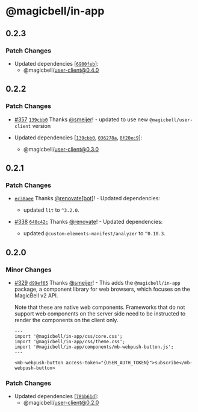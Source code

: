 # @magicbell/in-app

## 0.2.3

### Patch Changes

- Updated dependencies [[`6900feb`](https://github.com/magicbell/magicbell-js/commit/6900febaedbad1e11828c1d87d40fed80b343d7e)]:
  - @magicbell/user-client@0.4.0

## 0.2.2

### Patch Changes

- [#357](https://github.com/magicbell/magicbell-js/pull/357) [`139cbb0`](https://github.com/magicbell/magicbell-js/commit/139cbb03633fbf83dcdd8fa92cb5f60dd0ea3531) Thanks [@smeijer](https://github.com/smeijer)! - updated to use new `@magicbell/user-client` version

- Updated dependencies [[`139cbb0`](https://github.com/magicbell/magicbell-js/commit/139cbb03633fbf83dcdd8fa92cb5f60dd0ea3531), [`036278a`](https://github.com/magicbell/magicbell-js/commit/036278ac94df336514454ecee4f5e4cdc1dc75da), [`8f20ec9`](https://github.com/magicbell/magicbell-js/commit/8f20ec9bbea55371b27cf59b22501dcbf758e8e1)]:
  - @magicbell/user-client@0.3.0

## 0.2.1

### Patch Changes

- [`ec38aee`](https://github.com/magicbell/magicbell-js/commit/ec38aee8acc69b263ae5a803fb46228a52a2501a) Thanks [@renovate[bot]](https://github.com/renovate%5Bbot%5D)! - Updated dependencies:

  - updated `lit` to `^3.2.0`.

- [#338](https://github.com/magicbell/magicbell-js/pull/338) [`640c42c`](https://github.com/magicbell/magicbell-js/commit/640c42cf4d9aadc928fbaef452e4644ff7eccd7b) Thanks [@renovate](https://github.com/apps/renovate)! - Updated dependencies:

  - updated `@custom-elements-manifest/analyzer` to `^0.10.3`.

## 0.2.0

### Minor Changes

- [#329](https://github.com/magicbell/magicbell-js/pull/329) [`d99ef65`](https://github.com/magicbell/magicbell-js/commit/d99ef65ea3006281d7ca23e18edc703eabf5215b) Thanks [@smeijer](https://github.com/smeijer)! - This adds the `@magicbell/in-app` package, a component library for web browsers, which focuses on the MagicBell v2 API.

  Note that these are native web components. Frameworks that do not support web components on the server side need to be instructed to render the components on the client only.

  ```astro
  ---
  import '@magicbell/in-app/css/core.css';
  import '@magicbell/in-app/css/theme.css';
  import '@magicbell/in-app/components/mb-webpush-button.js';
  ---

  <mb-webpush-button access-token="{USER_AUTH_TOKEN}">subscribe</mb-webpush-button>
  ```

### Patch Changes

- Updated dependencies [[`78bb61d`](https://github.com/magicbell/magicbell-js/commit/78bb61d20108c7cc37ab67484cceb96a51a8d2c3)]:
  - @magicbell/user-client@0.2.0
